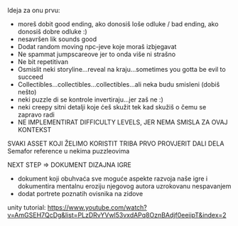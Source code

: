 Ideja za onu prvu:
- moreš dobit good ending, ako donosiš loše odluke / bad ending, ako donosiš dobre odluke :)
- nesavršen lik sounds good
- Dodat random moving npc-jeve koje moraš izbjegavat
- Ne spammat jumpscareove jer to onda više ni strašno
- Ne bit repetitivan
- Osmislit neki storyline...reveal na kraju...sometimes you gotta be evil to succeed
- Collectibles...collectibles...collectibles...ali neka budu smisleni (dobiš nešto)
- neki puzzle di se kontrole invertiraju...jer zaš ne :)
- neki creepy sitni detalji koje ćeš skužit tek kad skužiš o čemu se zapravo radi
- NE IMPLEMENTIRAT DIFFICULTY LEVELS, JER NEMA SMISLA ZA OVAJ KONTEKST

SVAKI ASSET KOJI ŽELIMO KORISTIT TRIBA PRVO PROVJERIT DALI DELA
Semafor reference u nekima puzzleovima

NEXT STEP => DOKUMENT DIZAJNA IGRE
- dokument koji obuhvaća sve moguće aspekte razvoja naše igre i dokumentira mentalnu eroziju njegovog autora uzrokovanu nespavanjem
- dodat portrete poznatih ovisnika na zidove 

unity tutorial: https://www.youtube.com/watch?v=AmGSEH7QcDg&list=PLzDRvYVwl53vxdAPq8OznBAdjf0eeiipT&index=2
